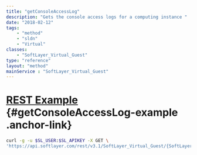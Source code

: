 ```yaml
---
title: "getConsoleAccessLog"
description: "Gets the console access logs for a computing instance "
date: "2018-02-12"
tags:
    - "method"
    - "sldn"
    - "Virtual"
classes:
    - "SoftLayer_Virtual_Guest"
type: "reference"
layout: "method"
mainService : "SoftLayer_Virtual_Guest"
---
```


# [REST Example](#getConsoleAccessLog-example) <a href="/article/rest/"><i class="fas fa-question"></i></a> {#getConsoleAccessLog-example .anchor-link} 
```bash
curl -g -u $SL_USER:$SL_APIKEY -X GET \
'https://api.softlayer.com/rest/v3.1/SoftLayer_Virtual_Guest/{SoftLayer_Virtual_GuestID}/getConsoleAccessLog'
```
